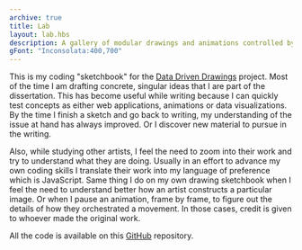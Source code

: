 ```yaml
---
archive: true
title: Lab
layout: lab.hbs
description: A gallery of modular drawings and animations controlled by data on HTML5 Canvas / Javascript. A project by Juan Camilo González.
gFont: "Inconsolata:400,700"
---
```

This is my coding "sketchbook" for the [Data Driven Drawings](/) project. Most of the time I am drafting concrete, singular ideas that I are part of the dissertation. This has become useful while writing because I can quickly test concepts as either web applications, animations or data visualizations. By the time I finish a sketch and go back to writing, my understanding of the issue at hand has always improved. Or I discover new material to pursue in the writing.

Also, while studying other artists, I feel the need to zoom into their work and try to understand what they are doing. Usually in an effort to advance my own coding skills I translate their work into my language of preference which is JavaScript. Same thing I do on my own drawing sketchbook when I feel the need to understand better how an artist constructs a particular image. Or when I pause an animation, frame by frame, to figure out the details of how they orchestrated a movement. In those cases, credit is given to whoever made the original work.

All the code is available on this <a href="https://github.com/1cgonza/ddd/tree/master/src/lab" target="_blank">GitHub</a> repository.

